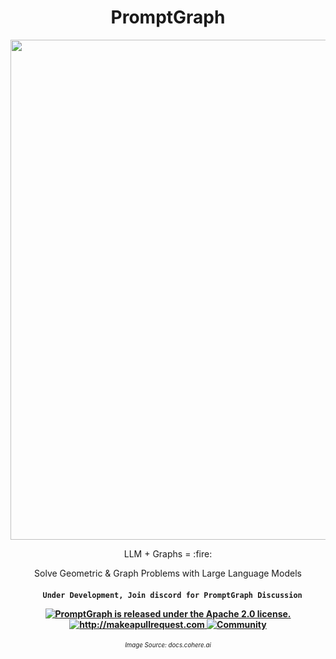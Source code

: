 <div align="center">
<h1>PromptGraph</h1></div>

<div align="center"><img width="800px" src="https://raw.githubusercontent.com/promptslab/PromptGraph/main/extra/kb_prompt.jpg">
</div>

<!-- 
<h2 align="center">PromptGraph</h2> -->

<p align="center"> LLM + Graphs = :fire: <br>
  <p align="center">Solve Geometric & Graph Problems with Large Language Models
</p>
</p>

 <h4 align="center">
 
   ```
     Under Development, Join discord for PromptGraph Discussion
  ```
  <a href="https://github.com/promptslab/PromptGraph/blob/main/LICENSE">
    <img src="https://img.shields.io/badge/License-Apache_2.0-blue.svg" alt="PromptGraph is released under the Apache 2.0 license." />
  </a>
  <a href="http://makeapullrequest.com">
    <img src="https://img.shields.io/badge/PRs-welcome-brightgreen.svg?style=flat-square" alt="http://makeapullrequest.com" />
  </a>
  <a href="https://discord.gg/m88xfYMbK6">
    <img src="https://img.shields.io/badge/Discord-Community-orange" alt="Community" />
  </a>
</h4>

<h6 align="center">
<small><small>Image Source: docs.cohere.ai </small> </small>
</h6>
